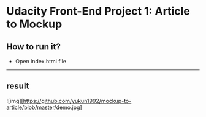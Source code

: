 # Udacity Front-End Project 1: Article to Mockup

## How to run it?

* Open index.html file 
---------------------------------
## result
![img][https://github.com/yukun1992/mockup-to-article/blob/master/demo.jpg]


